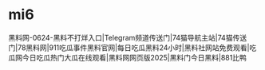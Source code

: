 # mi6
黑料网-0624-黑料不打烊入口|Telegram频道传送门|74猫导航主站|74猫传送门|78黑料网|911吃瓜事件黑料官网|每日吃瓜黑料24小时|黑料社网站免费观看|吃瓜网今日吃瓜热门大瓜在线观看|黑料网网页版2025|黑料门今日黑料|881比鸭
